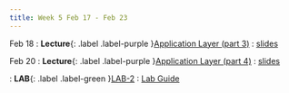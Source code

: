 ```yaml
---
title: Week 5 Feb 17 - Feb 23
---
```

Feb 18
: **Lecture**{: .label .label-purple }[Application Layer (part 3)](#)
  : [slides](https://xieyaxiongfly.github.io/CSE_589_Spring_25/assets/slides/Chapter_2_s25_3.pdf)

Feb 20
: **Lecture**{: .label .label-purple }[Application Layer (part 4)](#)
  : [slides](https://xieyaxiongfly.github.io/CSE_589_Spring_25/assets/slides/Chapter_2_s25_4.pdf)

: **LAB**{: .label .label-green }[LAB-2](#)
  : [Lab Guide](https://xieyaxiongfly.github.io/CSE_589_Spring_25/assets/lab/Lab_2.pdf)
